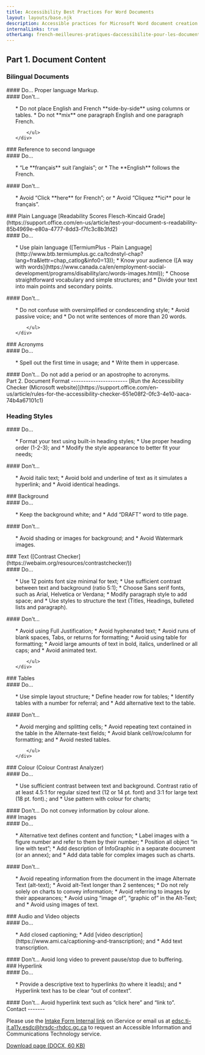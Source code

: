 ```yaml
---
title: Accessibility Best Practices For Word Documents
layout: layouts/base.njk
description: Accessible practices for Microsoft Word document creation.
internalLinks: true
otherLang: french-meilleures-pratiques-daccessibilite-pour-les-documents-word
---
```

Part 1. Document Content
------------------------

### Bilingual Documents
<div class="row">
    <div class="col-md-6">
#### Do...
Proper language Markup.
    </div>
    <div class="col-md-6">
#### Don't...
        <ul class="lst-spcd">
*   Do not place English and French **side-by-side** using columns or tables.
*   Do not **mix** one paragraph English and one paragraph French.

        </ul>
    </div>
</div>
### Reference to second language
<div class="row">
    <div class="col-md-6">
#### Do...
        <ul class="lst-spcd">
*   “Le **français** suit l’anglais”; or
*   The **English** follows the French.
        </ul>
    </div>
    <div class="col-md-6">
#### Don't...
        <ul class="lst-spcd">
*   Avoid “Click **here** for French”; or
*   Avoid “Cliquez **ici** pour le français”.
        </ul>
    </div>
</div>
### Plain Language
[Readability Scores Flesch-Kincaid Grade](https://support.office.com/en-us/article/test-your-document-s-readability-85b4969e-e80a-4777-8dd3-f7fc3c8b3fd2)
<div class="row">
    <div class="col-md-6">
#### Do...
        <ul class="lst-spcd">
*   Use plain language ([TermiumPlus - Plain Language](http://www.btb.termiumplus.gc.ca/tcdnstyl-chap?lang=fra&lettr=chap_catlog&info0=13));
*   Know your audience ([A way with words](https://www.canada.ca/en/employment-social-development/programs/disability/arc/words-images.html));
*   Choose straightforward vocabulary and simple structures; and
*   Divide your text into main points and secondary points.
        </ul>
    </div>
    <div class="col-md-6">
#### Don't...
        <ul class="lst-spcd">
*   Do not confuse with oversimplified or condescending style;
*   Avoid passive voice; and
*   Do not write sentences of more than 20 words.

        </ul>
    </div>
</div>
### Acronyms
<div class="row">
    <div class="col-md-6">
#### Do...
        <ul class="lst-spcd">
*   Spell out the first time in usage; and
*   Write them in uppercase.
        </ul>
    </div>
    <div class="col-md-6">
#### Don't...
Do not add a period or an apostrophe to acronyms.
    </div>
</div>
Part 2. Document Format
-----------------------
[Run the Accessibility Checker (Microsoft website)](https://support.office.com/en-us/article/rules-for-the-accessibility-checker-651e08f2-0fc3-4e10-aaca-74b4a67101c1)

### Heading Styles
<div class="row">
    <div class="col-md-6">
#### Do...
        <ul class="lst-spcd">
*   Format your text using built-in heading styles;
*   Use proper heading order (1-2-3); and
*   Modify the style appearance to better fit your needs;
        </ul>
    </div>
    <div class="col-md-6">
#### Don't...
        <ul class="lst-spcd">
*   Avoid italic text;
*   Avoid bold and underline of text as it simulates a hyperlink; and
*   Avoid identical headings.
        </ul>
    </div>
</div>
### Background
<div class="row">
    <div class="col-md-6">
#### Do...
        <ul class="lst-spcd">
*   Keep the background white; and
*   Add “DRAFT” word to title page.
        </ul>
    </div>
    <div class="col-md-6">
#### Don't...
        <ul class="lst-spcd">
*   Avoid shading or images for background; and
*   Avoid Watermark images.
        </ul>
    </div>
</div>
### Text ([Contrast Checker](https://webaim.org/resources/contrastchecker/))
<div class="row">
    <div class="col-md-6">
#### Do...
        <ul class="lst-spcd">
*   Use 12 points font size minimal for text;
*   Use sufficient contrast between text and background (ratio 5:1);
*   Choose Sans serif fonts, such as Arial, Helvetica or Verdana;
*   Modify paragraph style to add space; and
*   Use styles to structure the text (Titles, Headings, bulleted lists and paragraph).
        </ul>
    </div>
    <div class="col-md-6">
#### Don't...
        <ul class="lst-spcd">
*   Avoid using Full Justification;
*   Avoid hyphenated text;
*   Avoid runs of blank spaces, Tabs, or returns for formatting;
*   Avoid using table for formatting;
*   Avoid large amounts of text in bold, italics, underlined or all caps; and
*   Avoid animated text.

        </ul>
    </div>
</div>
### Tables
<div class="row">
    <div class="col-md-6">
#### Do...
        <ul class="lst-spcd">
*   Use simple layout structure;
*   Define header row for tables;
*   Identify tables with a number for referral; and
*   Add alternative text to the table.
        </ul>
    </div>
    <div class="col-md-6">
#### Don't...
        <ul class="lst-spcd">
*   Avoid merging and splitting cells;
*   Avoid repeating text contained in the table in the Alternate-text fields;
*   Avoid blank cell/row/column for formatting; and
*   Avoid nested tables.

        </ul>
    </div>
</div>
### Colour (Colour Contrast Analyzer)
<div class="row">
    <div class="col-md-6">
#### Do...
        <ul class="lst-spcd">
*   Use sufficient contrast between text and background. Contrast ratio of at least 4.5:1 for regular sized text (12 or 14 pt. font) and 3:1 for large text (18 pt. font).; and
*   Use pattern with colour for charts;
        </ul>
    </div>
    <div class="col-md-6">
#### Don't...
Do not convey information by colour alone.
    </div>
</div>
### Images
<div class="row">
    <div class="col-md-6">
#### Do...
        <ul class="lst-spcd">
*   Alternative text defines content and function;
*   Label images with a figure number and refer to them by their number;
*   Position all object “in line with text”;
*   Add description of InfoGraphic in a separate document (or an annex); and
*   Add data table for complex images such as charts.
        </ul>
    </div>
    <div class="col-md-6">
#### Don't...
        <ul class="lst-spcd">
*   Avoid repeating information from the document in the image Alternate Text (alt-text);
*   Avoid alt-Text longer than 2 sentences;
*   Do not rely solely on charts to convey information;
*   Avoid referring to images by their appearances;
*   Avoid using “image of”, “graphic of” in the Alt-Text; and
*   Avoid using images of text.
        </ul>
    </div>
</div>
### Audio and Video objects
<div class="row">
    <div class="col-md-6">
#### Do...
        <ul class="lst-spcd">
*   Add closed captioning;
*   Add [video description](https://www.ami.ca/captioning-and-transcription); and
*   Add text transcription.
        </ul>
    </div>
    <div class="col-md-6">
#### Don't...
Avoid long video to prevent pause/stop due to buffering.
    </div>
</div>
### Hyperlink
<div class="row">
    <div class="col-md-6">
#### Do...
        <ul class="lst-spcd">
*   Provide a descriptive text to hyperlinks (to where it leads); and
*   Hyperlink text has to be clear “out of context”.
        </ul>
    </div>
    <div class="col-md-6">
#### Don't...
Avoid hyperlink text such as “click here” and “link to”.
    </div>
</div>
Contact
-------
<p>Please use the <a href="http://iservice.prv/eng/imit/A11Y/intake.shtml">Intake Form <i
            class="fas fa-external-link-square-alt"></i><span class="wb-inv"> Internal link</span></a> on
    iService or email us at <a
        href="mailto:edsc.ti-it.a11y.esdc@hrsdc-rhdcc.gc.ca">edsc.ti-it.a11y.esdc@hrsdc-rhdcc.gc.ca</a> to
    request an Accessible Information and Communications Technology service.</p>
    <p></p><a class="btn btn-primary" href="../../../docs/Accessibility_Best_Practices_for_Word_Documents_EN.docx" role="button">Download page (DOCX, 60 KB)</a></p>
